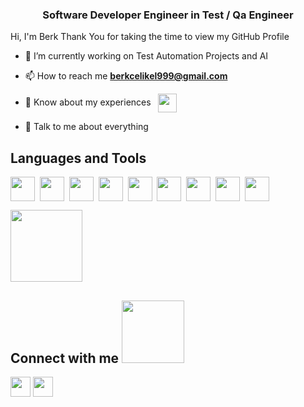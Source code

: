 <h3 align="center">Software Developer Engineer in Test / Qa Engineer </h3>

</p>
<div size='20px'> Hi, I'm Berk Thank You for taking the time to view my GitHub Profile
</div>

- 🔭 I’m currently working on Test Automation Projects and AI
-  📫 How to reach me **berkcelikel999@gmail.com**

- 📄 Know about my experiences      &nbsp;    <a href = 'https://www.linkedin.com/in/berkcelikel/'> <img width = '30px' align= 'center'  src="https://raw.githubusercontent.com/rahulbanerjee26/githubAboutMeGenerator/main/icons/linked-in-alt.svg"/></a> 

- 💬 Talk to me about everything

<h2> Languages and Tools  </h2>

<img width ='39px' align= 'center'  src ='https://raw.githubusercontent.com/rahulbanerjee26/githubAboutMeGenerator/main/icons/java.svg'>&nbsp; </a>
<img width ='39px' align= 'center'  src ='https://raw.githubusercontent.com/rahulbanerjee26/githubAboutMeGenerator/main/icons/redux.svg'>&nbsp; </a>
<img width ='39px' align= 'center' src ='https://raw.githubusercontent.com/rahulbanerjee26/githubAboutMeGenerator/main/icons/html.svg'>&nbsp;</a>
<img width ='39px' align= 'center' src ='https://raw.githubusercontent.com/rahulbanerjee26/githubAboutMeGenerator/main/icons/css.svg'>&nbsp; </a>
<img width ='39px' align= 'center' src ='https://raw.githubusercontent.com/rahulbanerjee26/githubAboutMeGenerator/main/icons/selenium.svg'>&nbsp; </a>
<img width ='39px' align= 'center' src ='https://raw.githubusercontent.com/rahulbanerjee26/githubAboutMeGenerator/main/icons/jenkins.svg'>&nbsp; </a>
<img width ='39px' align= 'center' src ='https://raw.githubusercontent.com/rahulbanerjee26/githubAboutMeGenerator/main/icons/postman.svg'>&nbsp; </a>
<img width ='39px' align= 'center' src ='https://raw.githubusercontent.com/rahulbanerjee26/githubAboutMeGenerator/main/icons/photoshop.svg'>&nbsp;
<img width ='39px' align= 'center' src="https://upload.wikimedia.org/wikipedia/commons/thumb/9/9a/Visual_Studio_Code_1.35_icon.svg/1024px-Visual_Studio_Code_1.35_icon.svg.png">&nbsp;

<img width ='115px' align= 'center' src ='https://i.pinimg.com/originals/df/9b/06/df9b0688eef574c8c776adcd60d9c094.png'> </a>
 
 </a>



<h2> Connect with me <img src='https://raw.githubusercontent.com/ShahriarShafin/ShahriarShafin/main/Assets/handshake.gif' width="100px"> </h2>
<a href = 'https://www.linkedin.com/in/berkcelikel/'> <img width = '32px' align= 'center' src="https://raw.githubusercontent.com/rahulbanerjee26/githubAboutMeGenerator/main/icons/linked-in-alt.svg"/></a> 
<a href = 'https://www.github.com/berkcelikel'> <img width = '32px' align= 'center' src="https://raw.githubusercontent.com/rahulbanerjee26/githubAboutMeGenerator/main/icons/github.svg"/></a> 



